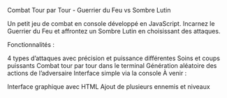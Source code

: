 Combat Tour par Tour - Guerrier du Feu vs Sombre Lutin

Un petit jeu de combat en console développé en JavaScript. Incarnez le Guerrier du Feu et affrontez un Sombre Lutin en choisissant des attaques.

Fonctionnalités :

4 types d’attaques avec précision et puissance différentes
Soins et coups puissants
Combat tour par tour dans le terminal
Génération aléatoire des actions de l’adversaire
Interface simple via la console
À venir :

Interface graphique avec HTML
Ajout de plusieurs ennemis et niveaux
